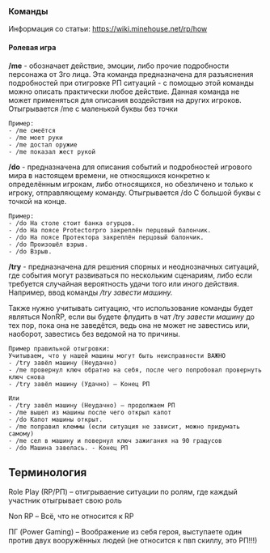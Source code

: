 ### Команды
Информация со статьи: https://wiki.minehouse.net/rp/how
#### Ролевая игра
**/me** - обозначает действие, эмоции, либо прочие подробности персонажа от 3го лица. Эта команда предназначена для разъяснения подробностей при отигровке РП ситуаций - с помощью этой команды можно описать практически любое действие. Данная команда не может применяться для описания воздействия на других игроков. Отыгрывается /me с маленькой буквы без точки

```
Пример: 
- /me смеётся
- /me моет руки
- /me достал оружие
- /me показал жест рукой
```

**/do** - предназначена для описания событий и подробностей игрового мира в настоящем времени, не относящихся конкретно к определённым игрокам, либо относящихся, но обезличено и только к игроку, отправляющему команду. Отыгрывается /do С большой буквы с точкой на конце.

```
Пример:
- /do На столе стоит банка огурцов.
- /do На поясе Protectorpro закреплён перцовый балончик. 
- /do На поясе Протектора закреплён перцовый балончик.
- /do Произошёл взрыв.
- /do Взрыв.
```

**/try** - предназначена для решения спорных и неоднозначных ситуаций, где события могут развиваться по нескольким сценариям, либо если требуется случайная вероятность удачи того или иного действия. Например, ввод команды _/try завести машину._

Также нужно учитывать ситуацию, что использование команды будет являться NonRP, если вы будете флудить в чат _/try завести машину_ до тех пор, пока она не заведётся, ведь она не может не завестись или, наоборот, завестись без ведомой на то причины.

```
Пример правильной отыгровки:
Учитываем, что у нашей машины могут быть неисправности ВАЖНО
- /try завёл машину (Неудачно)
- /me провернул ключ обратно на себя, после чего попробовал провернуть ключ снова
- /try завёл машину (Удачно) – Конец РП

Или
- /try завёл машину (Неудачно) – продолжаем РП 
- /me вышел из машины после чего открыл капот
- /do Капот машины открыт.
- /me поправил клеммы (если ситуация не зависит, можно придумать самому)
- /me сел в машину и повернул ключ зажигания на 90 градусов
- /do Машина завелась. - Конец РП
```

## Терминология

Role Play (RP/РП) – отигрываение ситуации по ролям, где каждый участник отыгрывает свою роль

Non RP – Всё, что не относится к RP

ПГ (Power Gaming) – Воображение из себя героя, выступаете один против двух вооружённых людей (не относится к пвп скиллу, это РП!!!)